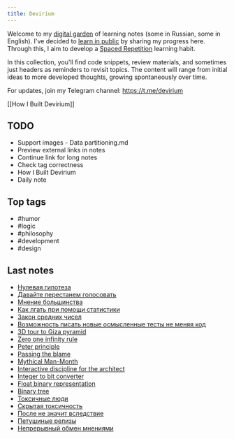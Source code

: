 ```yaml
---
title: Devirium
---
```


Welcome to my [digital garden](https://maggieappleton.com/garden-history) of learning notes (some in Russian, some in English). I've decided to [learn in public](https://dev.to/jbranchaud/how-i-learned-to-learn-in-public-2f4m) by sharing my progress here. Through this, I aim to develop a [Spaced Repetition](https://til.yenly.wtf/notes/spaced-repetition) learning habit.

In this collection, you'll find code snippets, review materials, and sometimes just headers as reminders to revisit topics. The content will range from initial ideas to more developed thoughts, growing spontaneously over time.

For updates, join my Telegram channel: https://t.me/devirium

[[How I Built Devirium]]

## TODO

- Support images - Data partitioning.md
- Preview external links in notes
- Continue link for long notes
- Check tag correctness
- How I Built Devirium
- Daily note

## Top tags
- #humor
- #logic
- #philosophy
- #development
- #design

## Last notes
- [Нулевая гипотеза](2022/2022-11/Нулевая-гипотеза.md)
- [Давайте перестанем голосовать](2024/2024-02/Давайте-перестанем-голосовать.md)
- [Мнение большинства](2022/2022-11/Мнение-большинства.md)
- [Как лгать при помощи статистики](2022/2022-11/Как-лгать-при-помощи-статистики.md)
- [Закон средних чисел](2022/2022-11/Закон-средних-чисел.md)
- [Возможность писать новые осмысленные тесты не меняя код](2022/2022-11/Возможность-писать-новые-осмысленные-тесты-не-меняя-код.md)
- [3D tour to Giza pyramid](2022/2022-11/3D-tour-to-Giza-pyramid.md)
- [Zero one infinity rule](2022/2022-10/Zero-one-infinity-rule.md)
- [Peter principle](2022/2022-10/Peter-principle.md)
- [Passing the blame](2022/2022-10/Passing-the-blame.md)
- [Mythical Man-Month](2022/2022-10/Mythical-Man-Month.md)
- [Interactive discipline for the architect](2022/2022-10/Interactive-discipline-for-the-architect.md)
- [Integer to bit converter](2022/2022-10/Integer-to-bit-converter.md)
- [Float binary representation](2022/2022-10/Float-binary-representation.md)
- [Binary tree](2022/2022-10/Binary-tree.md)
- [Токсичные люди](2022/2022-10/Токсичные-люди.md)
- [Скрытая токсичность](2022/2022-10/Скрытая-токсичность.md)
- [После не значит вследствие](2022/2022-10/После-не-значит-вследствие.md)
- [Петушиные релизы](2022/2022-10/Петушиные-релизы.md)
- [Непрерывный обмен мнениями](2022/2022-10/Непрерывный-обмен-мнениями.md)
